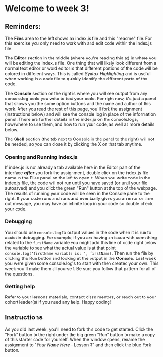 # Welcome to week 3!  

## Reminders:

The **Files** area to the left shows an index.js file and this "readme" file. For this exercise you only need to work with and edit code within the index.js file.

The **Editor** section in the middle (where you're reading this at) is where you will be editing the index.js file. One thing that will likely look different from a normal text editor or word editor is that different portions of the code will be colored in different ways. This is called *Syntax Highlighting* and is useful when working in a code file to quickly identify the different parts of the code.

The **Console** section on the right is where you will see output from any console.log code you write to test your code. For right now, it's just a panel that shows you the some option buttons and the name and author of this work. After you read the rest of this page, you'll fork the assignment (instructions below) and will see the console log in place of the information panel. There are further details in the index.js on the console.logs, how/where to use them, and how to run your code, as well as more details below.

The **Shell** section (the tab next to Console in the panel to the right) will not be needed, so you can close it by clicking the X on that tab anytime.

### Opening and Running Index.js
If index.js is not already a tab available here in the Editor part of the interface _**after**_ you fork the assignment, double click on the index.js file name in the Files panel on the left to open it.  When you write code in the index.js file, the code will not run until you have saved (or until your file autosaved) and you click the green "Run" button at the top of the webpage.  The results of running your code will be seen in the Console pane to the right.  If your code runs and runs and eventually gives you an error or time out message, you may have an infinite loop in your code so double check your code.

### Debugging
You should use `console.log` to output values in the code when it is run to assist in debugging. For example, if you are having an issue with something related to the `firstName` variable you might add this line of code right below the variable to see what the actual value is at that point `console.log('firstName variable is: ', firstName)`.  Then run the file by clicking the Run button and looking at the output in the **Console**.  Last week you were given some console.log's to start with then created your own.  This week you'll make them all yourself.  Be sure you follow that pattern for all of the questions.

### Getting help
Refer to your lessons materials, contact class mentors, or reach out to your cohort leader(s) if you need any help.  Happy coding!

## Instructions
As you did last week, you'll need to fork this code to get started. Click the "Fork" button to the right under the big green "Run" button to make a copy of this starter code for yourself.  When the window opens, rename the assignment to "_Your Name Here_ - Lesson 3" and then click the blue Fork button.